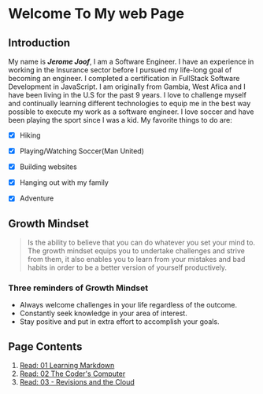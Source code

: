# Welcome To My web Page


## Introduction
My name is ***Jerome Joof***, I am a Software Engineer. I have an experience in working in the Insurance sector before I pursued my life-long goal of becoming an engineer. I completed a certification in FullStack Software Development in JavaScript. I am originally from Gambia, West Afica and I have been living in the U.S for the past 9 years. I love to challenge myself and continually learning different technologies to equip me in the best way possible to execute my work as a software engineer. I love soccer and have been playing the sport since I was a kid. My favorite things to do are: 
- [x] Hiking 
- [x] Playing/Watching Soccer(Man United)
- [x] Building websites 
- [x] Hanging out with my family
- [x] Adventure


## Growth Mindset
> Is the ability to believe that you can do whatever you set your mind to. The growth mindset equips you to undertake challenges and strive from them, it also enables you to learn from your mistakes and bad habits in order to be a better version of yourself productively.

### Three reminders of Growth Mindset
- Always welcome challenges in your life regardless of the outcome.
- Constantly seek knowledge in your area of interest.
- Stay positive and put in extra effort to accomplish your goals.

## Page Contents
1. [Read: 01 Learning Markdown](https://github.com/jjblues86/learning-journal/wiki/Read:-01---Learning-Markdown)
2. [Read: 02 The Coder's Computer](https://github.com/jjblues86/learning-journal/wiki/Read:-02---The-Coder's-Computer)
2. [Read: 03 - Revisions and the Cloud](https://github.com/jjblues86/learning-journal/wiki/Read:-03---Revisions-and-the-Cloud)


